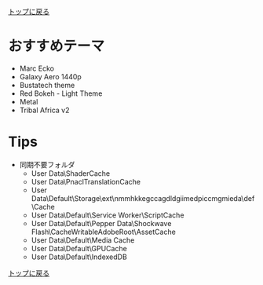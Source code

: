 [トップに戻る](../index.md)

# おすすめテーマ
- Marc Ecko
- Galaxy Aero 1440p
- Bustatech theme
- Red Bokeh - Light Theme
- Metal
- Tribal Africa v2

# Tips
- 同期不要フォルダ
	- User Data\ShaderCache
	- User Data\PnaclTranslationCache
	- User Data\Default\Storage\ext\nmmhkkegccagdldgiimedpiccmgmieda\def\Cache
	- User Data\Default\Service Worker\ScriptCache
	- User Data\Default\Pepper Data\Shockwave Flash\CacheWritableAdobeRoot\AssetCache
	- User Data\Default\Media Cache
	- User Data\Default\GPUCache
	- User Data\Default\IndexedDB

[トップに戻る](../index.md)
